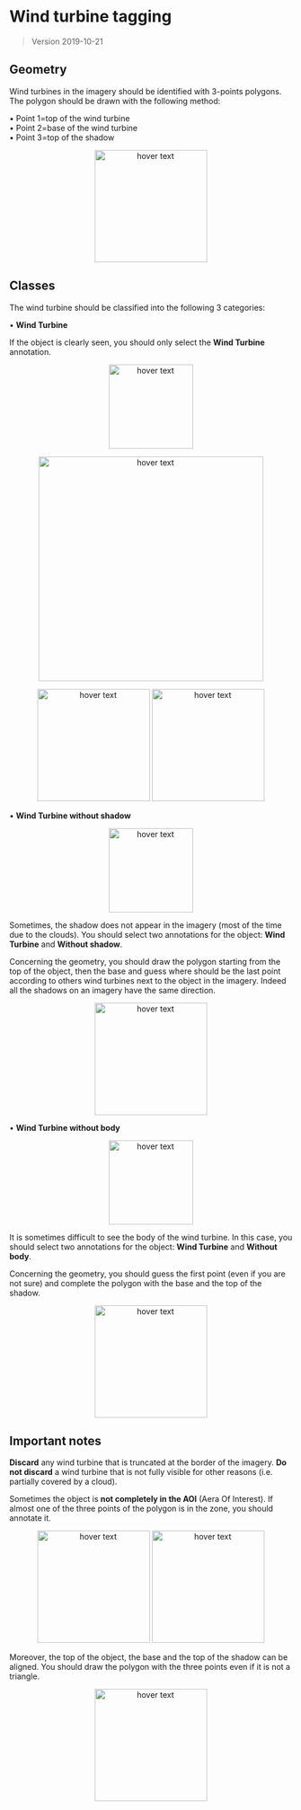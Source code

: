 # Wind turbine tagging 

> Version 2019-10-21

## Geometry


Wind turbines in the imagery should be identified with 3-points polygons. The polygon should be drawn with the following method: 

• Point 1=top of the wind turbine \
• Point 2=base of the wind turbine \
• Point 3=top of the shadow 


<p align="center"> 
<img src="resources/wind_turbine/geom.png" width="200" height="200" title="hover text">
</p>

## Classes

The wind turbine should be classified into the following 3 categories: 

• **Wind Turbine** 

If the object is clearly seen, you should only select the **Wind Turbine** annotation.

<p align="center"> 
<img src="resources/wind_turbine/wt_only.png" width="150" title="hover text">
</p>


<p align="center"> 
<img src="resources/wind_turbine/tag.png" width="400" title="hover text">
</p>

<p align="middle"> 
<img src="resources/wind_turbine/wt2.png" width="200" height="200" title="hover text" >
<img src="resources/wind_turbine/tag.png" width="200" height="200"  title="hover text">

</p>

• **Wind Turbine without shadow** 

<p align="center"> 
<img src="resources/wind_turbine/shadow_tag.png" width="150" title="hover text">
</p>


Sometimes, the shadow does not appear in the imagery (most of the time due to the clouds). You should select two annotations for the object: **Wind Turbine** and **Without shadow**.

Concerning the geometry, you should draw the polygon starting from the top of the object, then the base and guess where should be the last point according to others wind turbines next to the object in the imagery. Indeed all the shadows on an imagery have the same direction. 


<p align="center"> 
<img src="resources/wind_turbine/clouds.png" width="200" height="200" title="hover text">
</p>


• **Wind Turbine without body**

<p align="center"> 
<img src="resources/wind_turbine/wt.png" width="150" title="hover text">
</p>


It is sometimes difficult to see the body of the wind turbine. In this case, you should select two annotations for the object: **Wind Turbine** and **Without body**.

Concerning the geometry, you should guess the first point (even if you are not sure) and complete the polygon with the base and the top of the shadow.
 
 <p align="center"> 
<img src="resources/wind_turbine/body.png" width="200" height="200" title="hover text">
</p>


## Important notes

**Discard** any wind turbine that is truncated at the border of the imagery. **Do not discard** a wind turbine that is not fully visible for other reasons (i.e. partially covered by a cloud).

Sometimes the object is **not completely in the AOI** (Aera Of Interest). If almost one of the three points of the polygon is in the zone, you should annotate it.

 <p align="center"> 
<img src="resources/wind_turbine/aoi.png" width="200" height="200" title="hover text">
<img src="resources/wind_turbine/aoi2.png" width="200" height="200" title="hover text">
</p>


Moreover, the top of the object, the base and the top of the shadow can be aligned. You should draw the polygon with the three points even if it is not a triangle. 

 <p align="center"> 
<img src="resources/wind_turbine/aligned.png" width="200" height="200" title="hover text">

</p>
